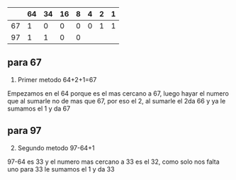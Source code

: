 |     | 64  | 34  | 16  | 8   | 4   | 2   | 1   |
| --- | --- | --- | --- | --- | --- | --- | --- |
| 67  | 1   | 0   | 0   | 0   | 0   | 1   | 1   |
| 97  | 1   | 1   | 0   | 0   |

## para 67

1. Primer metodo
   64+2+1=67

Empezamos en el 64 porque es el mas cercano a 67, luego hayar el numero que al sumarle no de mas que 67, por eso el 2, al sumarle el 2da 66 y ya le sumamos el 1 y da 67

## para 97

2. Segundo metodo
   97-64+1

97-64 es 33 y el numero mas cercano a 33 es el 32, como solo nos falta uno para 33 le sumamos el 1 y da 33
